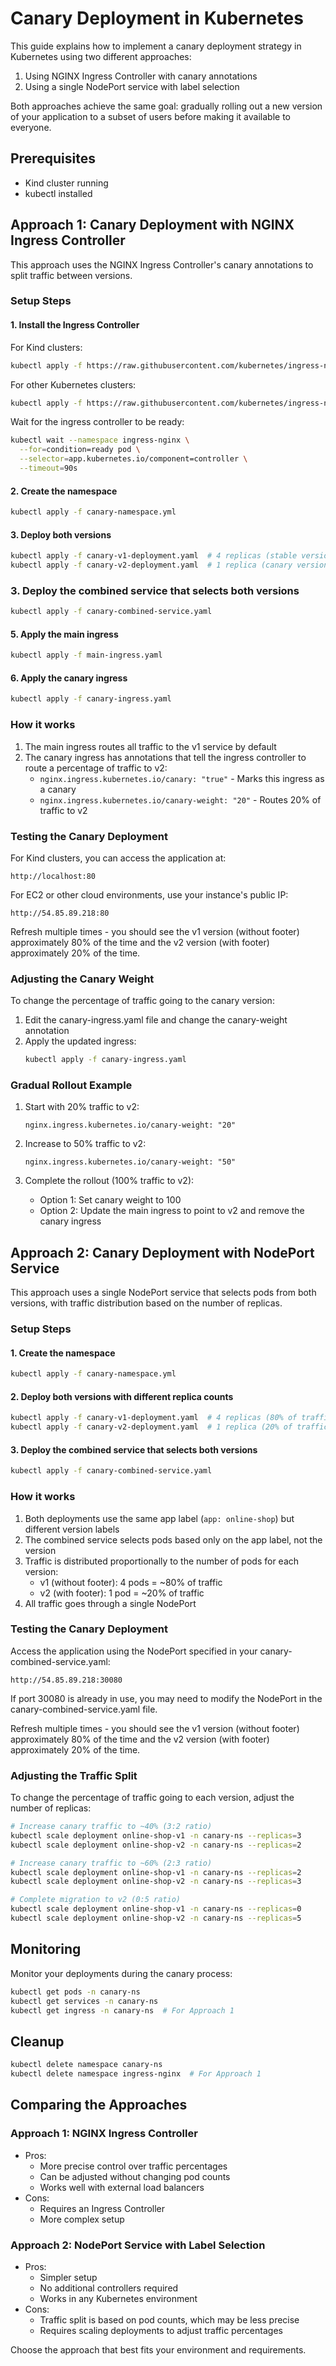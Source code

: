 # Canary Deployment in Kubernetes

This guide explains how to implement a canary deployment strategy in Kubernetes using two different approaches:
1. Using NGINX Ingress Controller with canary annotations
2. Using a single NodePort service with label selection

Both approaches achieve the same goal: gradually rolling out a new version of your application to a subset of users before making it available to everyone.

## Prerequisites

- Kind cluster running
- kubectl installed

## Approach 1: Canary Deployment with NGINX Ingress Controller

This approach uses the NGINX Ingress Controller's canary annotations to split traffic between versions.

### Setup Steps

#### 1. Install the Ingress Controller

For Kind clusters:
```bash
kubectl apply -f https://raw.githubusercontent.com/kubernetes/ingress-nginx/controller-v1.8.2/deploy/static/provider/kind/deploy.yaml
```

For other Kubernetes clusters:
```bash
kubectl apply -f https://raw.githubusercontent.com/kubernetes/ingress-nginx/controller-v1.8.2/deploy/static/provider/cloud/deploy.yaml
```

Wait for the ingress controller to be ready:
```bash
kubectl wait --namespace ingress-nginx \
  --for=condition=ready pod \
  --selector=app.kubernetes.io/component=controller \
  --timeout=90s
```

#### 2. Create the namespace

```bash
kubectl apply -f canary-namespace.yml
```

#### 3. Deploy both versions

```bash
kubectl apply -f canary-v1-deployment.yaml  # 4 replicas (stable version)
kubectl apply -f canary-v2-deployment.yaml  # 1 replica (canary version)
```

### 3. Deploy the combined service that selects both versions

```bash
kubectl apply -f canary-combined-service.yaml
```

#### 5. Apply the main ingress

```bash
kubectl apply -f main-ingress.yaml
```

#### 6. Apply the canary ingress

```bash
kubectl apply -f canary-ingress.yaml
```

### How it works

1. The main ingress routes all traffic to the v1 service by default
2. The canary ingress has annotations that tell the ingress controller to route a percentage of traffic to v2:
   - `nginx.ingress.kubernetes.io/canary: "true"` - Marks this ingress as a canary
   - `nginx.ingress.kubernetes.io/canary-weight: "20"` - Routes 20% of traffic to v2

### Testing the Canary Deployment

For Kind clusters, you can access the application at:
```
http://localhost:80
```

For EC2 or other cloud environments, use your instance's public IP:
```
http://54.85.89.218:80
```

Refresh multiple times - you should see the v1 version (without footer) approximately 80% of the time and the v2 version (with footer) approximately 20% of the time.

### Adjusting the Canary Weight

To change the percentage of traffic going to the canary version:

1. Edit the canary-ingress.yaml file and change the canary-weight annotation
2. Apply the updated ingress:
   ```bash
   kubectl apply -f canary-ingress.yaml
   ```

### Gradual Rollout Example

1. Start with 20% traffic to v2:
   ```
   nginx.ingress.kubernetes.io/canary-weight: "20"
   ```

2. Increase to 50% traffic to v2:
   ```
   nginx.ingress.kubernetes.io/canary-weight: "50"
   ```

3. Complete the rollout (100% traffic to v2):
   - Option 1: Set canary weight to 100
   - Option 2: Update the main ingress to point to v2 and remove the canary ingress

## Approach 2: Canary Deployment with NodePort Service

This approach uses a single NodePort service that selects pods from both versions, with traffic distribution based on the number of replicas.

### Setup Steps

#### 1. Create the namespace

```bash
kubectl apply -f canary-namespace.yml
```

#### 2. Deploy both versions with different replica counts

```bash
kubectl apply -f canary-v1-deployment.yaml  # 4 replicas (80% of traffic)
kubectl apply -f canary-v2-deployment.yaml  # 1 replica (20% of traffic)
```

#### 3. Deploy the combined service that selects both versions

```bash
kubectl apply -f canary-combined-service.yaml
```

### How it works

1. Both deployments use the same app label (`app: online-shop`) but different version labels
2. The combined service selects pods based only on the app label, not the version
3. Traffic is distributed proportionally to the number of pods for each version:
   - v1 (without footer): 4 pods = ~80% of traffic
   - v2 (with footer): 1 pod = ~20% of traffic
4. All traffic goes through a single NodePort

### Testing the Canary Deployment

Access the application using the NodePort specified in your canary-combined-service.yaml:
```
http://54.85.89.218:30080
```

If port 30080 is already in use, you may need to modify the NodePort in the canary-combined-service.yaml file.

Refresh multiple times - you should see the v1 version (without footer) approximately 80% of the time and the v2 version (with footer) approximately 20% of the time.

### Adjusting the Traffic Split

To change the percentage of traffic going to each version, adjust the number of replicas:

```bash
# Increase canary traffic to ~40% (3:2 ratio)
kubectl scale deployment online-shop-v1 -n canary-ns --replicas=3
kubectl scale deployment online-shop-v2 -n canary-ns --replicas=2

# Increase canary traffic to ~60% (2:3 ratio)
kubectl scale deployment online-shop-v1 -n canary-ns --replicas=2
kubectl scale deployment online-shop-v2 -n canary-ns --replicas=3

# Complete migration to v2 (0:5 ratio)
kubectl scale deployment online-shop-v1 -n canary-ns --replicas=0
kubectl scale deployment online-shop-v2 -n canary-ns --replicas=5
```

## Monitoring

Monitor your deployments during the canary process:

```bash
kubectl get pods -n canary-ns
kubectl get services -n canary-ns
kubectl get ingress -n canary-ns  # For Approach 1
```

## Cleanup

```bash
kubectl delete namespace canary-ns
kubectl delete namespace ingress-nginx  # For Approach 1
```

## Comparing the Approaches

### Approach 1: NGINX Ingress Controller
- Pros:
  - More precise control over traffic percentages
  - Can be adjusted without changing pod counts
  - Works well with external load balancers
- Cons:
  - Requires an Ingress Controller
  - More complex setup

### Approach 2: NodePort Service with Label Selection
- Pros:
  - Simpler setup
  - No additional controllers required
  - Works in any Kubernetes environment
- Cons:
  - Traffic split is based on pod counts, which may be less precise
  - Requires scaling deployments to adjust traffic percentages

Choose the approach that best fits your environment and requirements.
